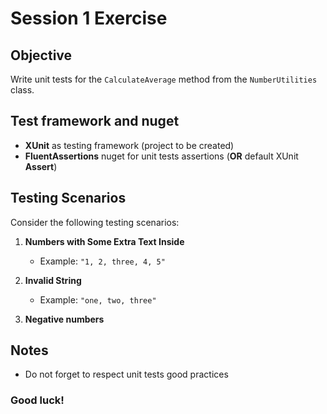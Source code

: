 # Session 1 Exercise

## Objective
Write unit tests for the `CalculateAverage` method from the `NumberUtilities` class.

## Test framework and nuget
- **XUnit** as testing framework (project to be created)
- **FluentAssertions** nuget for unit tests assertions (**OR** default XUnit **Assert**)

## Testing Scenarios
Consider the following testing scenarios:

1. **Numbers with Some Extra Text Inside**
    - Example: `"1, 2, three, 4, 5"`

2. **Invalid String**
    - Example: `"one, two, three"`

3. **Negative numbers**

## Notes
- Do not forget to respect unit tests good practices

### Good luck! 
